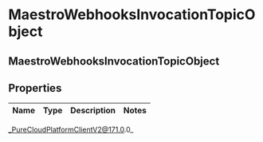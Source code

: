 # MaestroWebhooksInvocationTopicObject

## MaestroWebhooksInvocationTopicObject

## Properties

|Name | Type | Description | Notes|
|------------ | ------------- | ------------- | -------------|



_PureCloudPlatformClientV2@171.0.0_
